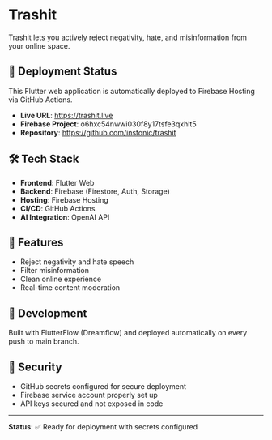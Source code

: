 # Trashit

Trashit lets you actively reject negativity, hate, and misinformation from your online space.

## 🚀 Deployment Status

This Flutter web application is automatically deployed to Firebase Hosting via GitHub Actions.

- **Live URL**: https://trashit.live
- **Firebase Project**: o6hxc54nwwi030f8y17tsfe3qxhlt5
- **Repository**: https://github.com/instonic/trashit

## 🛠️ Tech Stack

- **Frontend**: Flutter Web
- **Backend**: Firebase (Firestore, Auth, Storage)
- **Hosting**: Firebase Hosting
- **CI/CD**: GitHub Actions
- **AI Integration**: OpenAI API

## 📱 Features

- Reject negativity and hate speech
- Filter misinformation
- Clean online experience
- Real-time content moderation

## 🔧 Development

Built with FlutterFlow (Dreamflow) and deployed automatically on every push to main branch.

## 🔐 Security

- GitHub secrets configured for secure deployment
- Firebase service account properly set up
- API keys secured and not exposed in code

---

**Status**: ✅ Ready for deployment with secrets configured